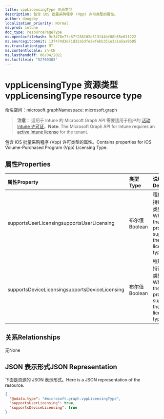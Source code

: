 ```yaml
---
title: vppLicensingType 资源类型
description: 包含 iOS 批量采购程序 (Vpp) 许可类型的属性。
author: dougeby
localization_priority: Normal
ms.prod: intune
doc_type: resourcePageType
ms.openlocfilehash: 9c3478e7fc67f288102e313f44bf08b55e01f222
ms.sourcegitcommit: 13f474d3e71d32a5dfe2efebb351e3a1a5aa9685
ms.translationtype: MT
ms.contentlocale: zh-CN
ms.lasthandoff: 06/04/2021
ms.locfileid: "52760305"
---
```

# <a name="vpplicensingtype-resource-type"></a><span data-ttu-id="71544-103">vppLicensingType 资源类型</span><span class="sxs-lookup"><span data-stu-id="71544-103">vppLicensingType resource type</span></span>

<span data-ttu-id="71544-104">命名空间：microsoft.graph</span><span class="sxs-lookup"><span data-stu-id="71544-104">Namespace: microsoft.graph</span></span>

> <span data-ttu-id="71544-105">**注意：** 适用于 Intune 的 Microsoft Graph API 需要适用于租户的 [活动 Intune 许可证](https://go.microsoft.com/fwlink/?linkid=839381)。</span><span class="sxs-lookup"><span data-stu-id="71544-105">**Note:** The Microsoft Graph API for Intune requires an [active Intune license](https://go.microsoft.com/fwlink/?linkid=839381) for the tenant.</span></span>

<span data-ttu-id="71544-106">包含 iOS 批量采购程序 (Vpp) 许可类型的属性。</span><span class="sxs-lookup"><span data-stu-id="71544-106">Contains properties for iOS Volume-Purchased Program (Vpp) Licensing Type.</span></span>

## <a name="properties"></a><span data-ttu-id="71544-107">属性</span><span class="sxs-lookup"><span data-stu-id="71544-107">Properties</span></span>
|<span data-ttu-id="71544-108">属性</span><span class="sxs-lookup"><span data-stu-id="71544-108">Property</span></span>|<span data-ttu-id="71544-109">类型</span><span class="sxs-lookup"><span data-stu-id="71544-109">Type</span></span>|<span data-ttu-id="71544-110">说明</span><span class="sxs-lookup"><span data-stu-id="71544-110">Description</span></span>|
|:---|:---|:---|
|<span data-ttu-id="71544-111">supportsUserLicensing</span><span class="sxs-lookup"><span data-stu-id="71544-111">supportsUserLicensing</span></span>|<span data-ttu-id="71544-112">布尔值</span><span class="sxs-lookup"><span data-stu-id="71544-112">Boolean</span></span>|<span data-ttu-id="71544-113">程序是否支持用户许可类型。</span><span class="sxs-lookup"><span data-stu-id="71544-113">Whether the program supports the user licensing type.</span></span>|
|<span data-ttu-id="71544-114">supportsDeviceLicensing</span><span class="sxs-lookup"><span data-stu-id="71544-114">supportsDeviceLicensing</span></span>|<span data-ttu-id="71544-115">布尔值</span><span class="sxs-lookup"><span data-stu-id="71544-115">Boolean</span></span>|<span data-ttu-id="71544-116">程序是否支持设备许可类型。</span><span class="sxs-lookup"><span data-stu-id="71544-116">Whether the program supports the device licensing type.</span></span>|

## <a name="relationships"></a><span data-ttu-id="71544-117">关系</span><span class="sxs-lookup"><span data-stu-id="71544-117">Relationships</span></span>
<span data-ttu-id="71544-118">无</span><span class="sxs-lookup"><span data-stu-id="71544-118">None</span></span>

## <a name="json-representation"></a><span data-ttu-id="71544-119">JSON 表示形式</span><span class="sxs-lookup"><span data-stu-id="71544-119">JSON Representation</span></span>
<span data-ttu-id="71544-120">下面是资源的 JSON 表示形式。</span><span class="sxs-lookup"><span data-stu-id="71544-120">Here is a JSON representation of the resource.</span></span>
<!-- {
  "blockType": "resource",
  "@odata.type": "microsoft.graph.vppLicensingType"
}
-->
``` json
{
  "@odata.type": "#microsoft.graph.vppLicensingType",
  "supportsUserLicensing": true,
  "supportsDeviceLicensing": true
}
```




